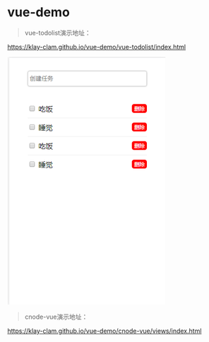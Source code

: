 # vue-demo

> vue-todolist演示地址：

<a href="https://klay-clam.github.io/vue-demo/vue-todolist/index.html">https://klay-clam.github.io/vue-demo/vue-todolist/index.html</a>

![运行截图](https://raw.githubusercontent.com/Klay-Clam/vue-demo/master/vue-todolist/public/images/vue-todolsit%20demo.PNG)

> cnode-vue演示地址：

<a href="https://klay-clam.github.io/vue-demo/cnode-vue/views/index.html">https://klay-clam.github.io/vue-demo/cnode-vue/views/index.html</a>